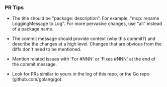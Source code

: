 ### PR Tips

- The title should be "package: description".
For example, "mcp: rename LoggingMessage to Log".
For more pervasive changes, use "all" instead of a package name.

- The commit message should provide context (why this commit?) and describe the changes
  at a high level. Changes that are obvious from the diffs don't need to be mentioned.

- Mention related issues with 'For #NNN' or 'Fixes #NNN' at the end of the commit message.

- Look for PRs similar to yours in the log of this repo, or the Go repo (github.com/golang/go).
